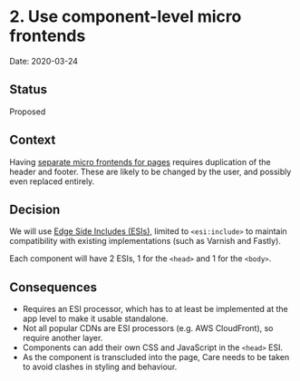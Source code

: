 # 2. Use component-level micro frontends

Date: 2020-03-24

## Status

Proposed

## Context

Having [separate micro frontends for pages](0001-use-micro-frontends.md) requires duplication of the header and footer.
These are likely to be changed by the user, and possibly even replaced entirely.

## Decision

We will use [Edge Side Includes (ESIs)](https://www.w3.org/TR/esi-lang), limited to `<esi:include>` to maintain
compatibility with existing implementations (such as Varnish and Fastly).

Each component will have 2 ESIs, 1 for the `<head>` and 1 for the `<body>`.

## Consequences

- Requires an ESI processor, which has to at least be implemented at the app level to make it usable standalone.
- Not all popular CDNs are ESI processors (e.g. AWS CloudFront), so require another layer.
- Components can add their own CSS and JavaScript in the `<head>` ESI.
- As the component is transcluded into the page, Care needs to be taken to avoid clashes in styling and behaviour.
